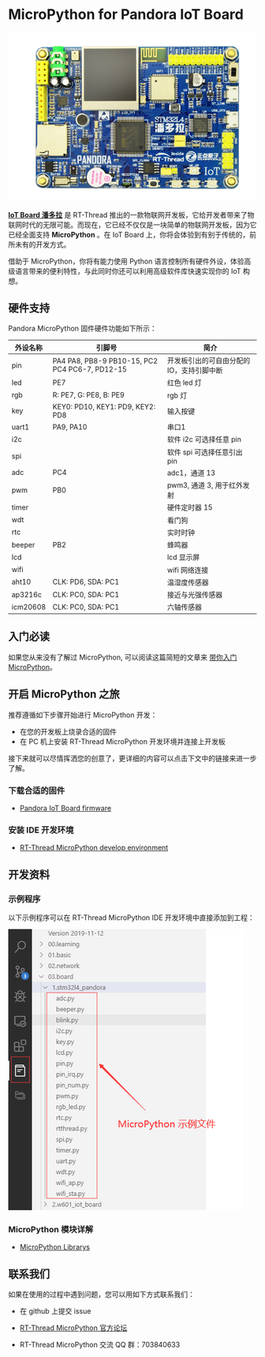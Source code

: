 # MicroPython for Pandora IoT Board

![IoT_Board](docs/assets/IoT_Board.png)

[**IoT Board 潘多拉**](https://item.taobao.com/item.htm?spm=a1z10.5-c-s.w4002-18400369818.12.2ba47ea5PzJxZx&id=583843059625) 是 RT-Thread 推出的一款物联网开发板，它给开发者带来了物联网时代的无限可能。而现在，它已经不仅仅是一块简单的物联网开发板，因为它已经全面支持 **MicroPython** 。在 IoT Board 上，你将会体验到有别于传统的，前所未有的开发方式。

借助于 MicroPython，你将有能力使用 Python 语言控制所有硬件外设，体验高级语言带来的便利特性，与此同时你还可以利用高级软件库快速实现你的 IoT 构想。

## 硬件支持

Pandora MicroPython 固件硬件功能如下所示：

| 外设名称 | 引脚号                                         | 简介                                      |
| -------- | ---------------------------------------------- | ----------------------------------------- |
| pin      | PA4 PA8, PB8-9 PB10-15, PC2 PC4 PC6-7, PD12-15 | 开发板引出的可自由分配的 IO，支持引脚中断 |
| led      | PE7                                            | 红色 led 灯                               |
| rgb      | R: PE7, G: PE8, B: PE9                         | rgb 灯                                    |
| key      | KEY0: PD10, KEY1: PD9, KEY2: PD8               | 输入按键                                  |
| uart1    | PA9, PA10                                      | 串口1                                     |
| i2c      |                                                | 软件 i2c 可选择任意 pin                   |
| spi      |                                                | 软件 spi 可选择任意引出 pin               |
| adc      | PC4                                            | adc1，通道 13                             |
| pwm      | PB0                                            | pwm3,  通道 3,  用于红外发射              |
| timer    |                                                | 硬件定时器 15                             |
| wdt      |                                                | 看门狗                                    |
| rtc      |                                                | 实时时钟                                  |
| beeper   | PB2                                            | 蜂鸣器                                    |
| lcd      |                                                | lcd 显示屏                                |
| wifi     |                                                | wifi 网络连接                             |
| aht10    | CLK: PD6, SDA: PC1                             | 温湿度传感器                              |
| ap3216c  | CLK: PC0, SDA: PC1                             | 接近与光强传感器                          |
| icm20608 | CLK: PC0, SDA: PC1                             | 六轴传感器                                |

## 入门必读

如果您从来没有了解过 MicroPython, 可以阅读这篇简短的文章来 [带你入门 MicroPython](https://github.com/RT-Thread-packages/micropython/blob/master/docs/introduction.md)。

## 开启 MicroPython 之旅

推荐遵循如下步骤开始进行 MicroPython 开发：

- 在您的开发板上烧录合适的固件
- 在 PC 机上安装 RT-Thread MicroPython 开发环境并连接上开发板  

接下来就可以尽情挥洒您的创意了，更详细的内容可以点击下文中的链接来进一步了解。

### 下载合适的固件

- [Pandora IoT Board firmware](https://www.rt-thread.org/qa/forum.php?mod=viewthread&tid=12305&extra=page%3D1%26filter%3Dtypeid%26typeid%3D20)

### 安装 IDE 开发环境

- [RT-Thread MicroPython develop environment](https://marketplace.visualstudio.com/items?itemName=RT-Thread.rt-thread-micropython)

## 开发资料

### 示例程序

以下示例程序可以在 RT-Thread MicroPython IDE 开发环境中直接添加到工程：

![check_pandora_examples](docs/assets/check_pandora_examples.png)

### MicroPython 模块详解

- [MicroPython Librarys](https://github.com/RT-Thread-packages/micropython/blob/master/docs/micropython-librarys.md)


## 联系我们

如果在使用的过程中遇到问题，您可以用如下方式联系我们：

- 在 github 上提交 issue
- [RT-Thread MicroPython 官方论坛](https://www.rt-thread.org/qa/forum.php?mod=forumdisplay&fid=2&filter=typeid&typeid=20)

- RT-Thread MicroPython 交流 QQ 群：703840633